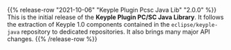 {{% release-row "2021-10-06" "Keyple Plugin Pcsc Java Lib" "2.0.0" %}} 
This is the initial release of the **Keyple Plugin PC/SC Java Library**.
It follows the extraction of Keyple 1.0 components contained in the `eclipse/keyple-java` repository to dedicated repositories.
It also brings many major API changes.
{{% /release-row %}}
